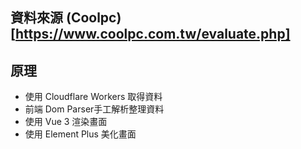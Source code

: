 ## 資料來源 (Coolpc)[https://www.coolpc.com.tw/evaluate.php]

## 原理

- 使用 Cloudflare Workers 取得資料
- 前端 Dom Parser手工解析整理資料
- 使用 Vue 3 渲染畫面
- 使用 Element Plus 美化畫面


